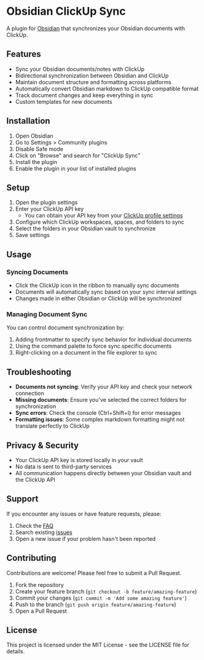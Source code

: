 # Obsidian ClickUp Sync

A plugin for [Obsidian](https://obsidian.md) that synchronizes your Obsidian documents with ClickUp.

## Features

- Sync your Obsidian documents/notes with ClickUp
- Bidirectional synchronization between Obsidian and ClickUp
- Maintain document structure and formatting across platforms
- Automatically convert Obsidian markdown to ClickUp compatible format
- Track document changes and keep everything in sync
- Custom templates for new documents

## Installation

1. Open Obsidian
2. Go to Settings > Community plugins
3. Disable Safe mode
4. Click on "Browse" and search for "ClickUp Sync"
5. Install the plugin
6. Enable the plugin in your list of installed plugins

## Setup

1. Open the plugin settings
2. Enter your ClickUp API key
   - You can obtain your API key from your [ClickUp profile settings](https://app.clickup.com/settings/profile)
3. Configure which ClickUp workspaces, spaces, and folders to sync
4. Select the folders in your Obsidian vault to synchronize
5. Save settings

## Usage

### Syncing Documents

- Click the ClickUp icon in the ribbon to manually sync documents
- Documents will automatically sync based on your sync interval settings
- Changes made in either Obsidian or ClickUp will be synchronized


### Managing Document Sync

You can control document synchronization by:

1. Adding frontmatter to specify sync behavior for individual documents
2. Using the command palette to force sync specific documents
3. Right-clicking on a document in the file explorer to sync

## Troubleshooting

- **Documents not syncing**: Verify your API key and check your network connection
- **Missing documents**: Ensure you've selected the correct folders for synchronization
- **Sync errors**: Check the console (Ctrl+Shift+I) for error messages
- **Formatting issues**: Some complex markdown formatting might not translate perfectly to ClickUp

## Privacy & Security

- Your ClickUp API key is stored locally in your vault
- No data is sent to third-party services
- All communication happens directly between your Obsidian vault and the ClickUp API

## Support

If you encounter any issues or have feature requests, please:

1. Check the [FAQ](https://github.com/your-username/obsidian-clickup-sync/wiki/FAQ)
2. Search existing [issues](https://github.com/your-username/obsidian-clickup-sync/issues)
3. Open a new issue if your problem hasn't been reported

## Contributing

Contributions are welcome! Please feel free to submit a Pull Request.

1. Fork the repository
2. Create your feature branch (`git checkout -b feature/amazing-feature`)
3. Commit your changes (`git commit -m 'Add some amazing feature'`)
4. Push to the branch (`git push origin feature/amazing-feature`)
5. Open a Pull Request

## License

This project is licensed under the MIT License - see the LICENSE file for details.
